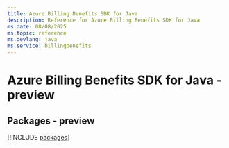 ```yaml
---
title: Azure Billing Benefits SDK for Java
description: Reference for Azure Billing Benefits SDK for Java
ms.date: 08/08/2025
ms.topic: reference
ms.devlang: java
ms.service: billingbenefits
---
```

# Azure Billing Benefits SDK for Java - preview
## Packages - preview
[!INCLUDE [packages](billing-benefits-index.md)]
